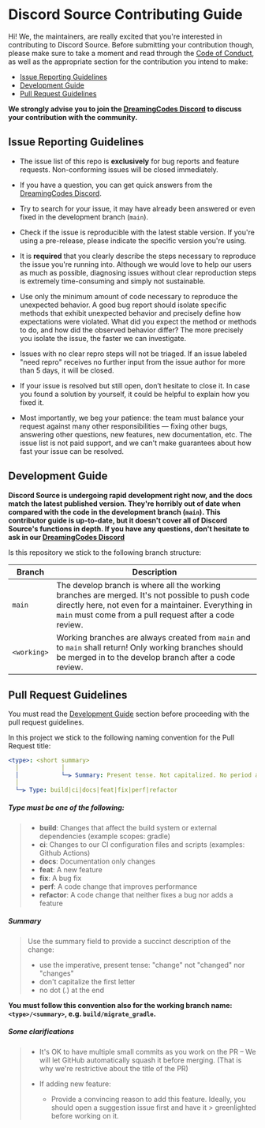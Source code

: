# Discord Source Contributing Guide

Hi! We, the maintainers, are really excited that you're interested in contributing to Discord Source. Before submitting your
contribution though, please make sure to take a moment and read through the [Code of Conduct](CODE_OF_CONDUCT.md), as
well as the appropriate section for the contribution you intend to make:

- [Issue Reporting Guidelines](#issue-reporting-guidelines)
- [Development Guide](#development-guide)
- [Pull Request Guidelines](#pull-request-guidelines)

**We strongly advise you to join the [DreamingCodes Discord](https://discord.gg/MehYjUJGpA) to discuss your contribution
with the community.**

## Issue Reporting Guidelines

- The issue list of this repo is **exclusively** for bug reports and feature requests. Non-conforming issues will be
  closed immediately.

- If you have a question, you can get quick answers from the [DreamingCodes Discord](https://discord.gg/MehYjUJGpA).

- Try to search for your issue, it may have already been answered or even fixed in the development branch (`main`).

- Check if the issue is reproducible with the latest stable version. If you're using a pre-release, please
  indicate the specific version you're using.

- It is **required** that you clearly describe the steps necessary to reproduce the issue you're running into. Although
  we would love to help our users as much as possible, diagnosing issues without clear reproduction steps is extremely
  time-consuming and simply not sustainable.

- Use only the minimum amount of code necessary to reproduce the unexpected behavior. A good bug report should isolate
  specific methods that exhibit unexpected behavior and precisely define how expectations were violated. What did you
  expect the method or methods to do, and how did the observed behavior differ? The more precisely you isolate the
  issue, the faster we can investigate.

- Issues with no clear repro steps will not be triaged. If an issue labeled "need repro" receives no further input from
  the issue author for more than 5 days, it will be closed.

- If your issue is resolved but still open, don’t hesitate to close it. In case you found a solution by yourself, it
  could be helpful to explain how you fixed it.

- Most importantly, we beg your patience: the team must balance your request against many other responsibilities —
  fixing other bugs, answering other questions, new features, new documentation, etc. The issue list is not paid
  support, and we can't make guarantees about how fast your issue can be resolved.

## Development Guide

**Discord Source is undergoing rapid development right now, and the docs match the latest published version. They're horribly out of date when compared with the code in the development branch (`main`). This contributor guide is up-to-date, but it
doesn't cover all of Discord Source's functions in depth. If you have any questions, don't hesitate to ask in
our [DreamingCodes Discord](https://discord.gg/MehYjUJGpA)**

Is this repository we stick to the following branch structure:

| Branch | Description |
|-|-|
| `main` | The develop branch is where all the working branches are merged. It's not possible to push code directly here, not even for a maintainer. Everything in `main` must come from a pull request after a code review. |
| `<working>` | Working branches are always created from `main` and to `main` shall return! Only working branches should be merged in to the develop branch after a code review. |

## Pull Request Guidelines

You must read the [Development Guide](#development-guide) section before proceeding with the pull request guidelines.

In this project we stick to the following naming convention for the Pull Request title:

```yml
<type>: <short summary>
  │            │
  │            └─⫸ Summary: Present tense. Not capitalized. No period at the end.
  │
  └─⫸ Type: build|ci|docs|feat|fix|perf|refactor
```

##### Type must be one of the following:
>* **build**: Changes that affect the build system or external dependencies (example scopes: gradle)
>* **ci**: Changes to our CI configuration files and scripts (examples: Github Actions)
>* **docs**: Documentation only changes
>* **feat**: A new feature
>* **fix**: A bug fix
>* **perf**: A code change that improves performance
>* **refactor**: A code change that neither fixes a bug nor adds a feature

##### Summary
>Use the summary field to provide a succinct description of the change:
>
>* use the imperative, present tense: "change" not "changed" nor "changes"
>* don't capitalize the first letter
>* no dot (.) at the end

**You must follow this convention also for the working branch name: `<type>/<summary>`, e.g. `build/migrate_gradle`.**

##### Some clarifications
>- It's OK to have multiple small commits as you work on the PR – We will let GitHub automatically squash it before
   > merging. (That is why we're restrictive about the title of the PR)
>
>- If adding new feature:
   >
   >    - Provide a convincing reason to add this feature. Ideally, you should open a suggestion issue first and have it
          > greenlighted before working on it.